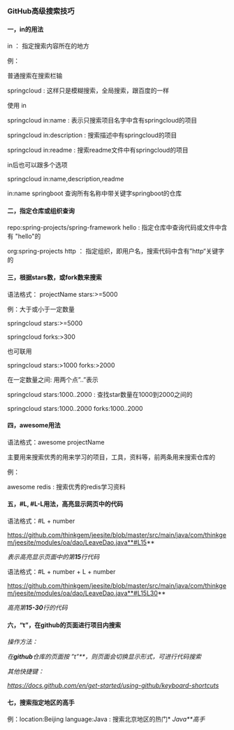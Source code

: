 ### GitHub高级搜索技巧

#### 一，in的用法

in ： 指定搜索内容所在的地方

例：

普通搜索在搜索栏输

springcloud : 这样只是模糊搜索，全局搜索，跟百度的一样

使用 in

springcloud in:name : 表示只搜索项目名字中含有springcloud的项目

springcloud in:description : 搜索描述中有springcloud的项目

springcloud in:readme : 搜索readme文件中有springcloud的项目

in后也可以跟多个选项

springcloud in:name,description,readme

in:name springboot     查询所有名称中带关键字springboot的仓库

 

#### 二，指定仓库或组织查询

 repo:spring-projects/spring-framework  hello : 指定仓库中查询代码或文件中含有 "hello"的

org:spring-projects   http ： 指定组织，即用户名，搜索代码中含有”http“关键字的

#### 三，根据stars数，或fork数来搜索

语法格式： projectName stars:>=5000

例：大于或小于一定数量

springcloud stars:>=5000 

springcloud forks:>300

也可联用

springcloud stars:>1000 forks:>2000     

在一定数量之间: 用两个点”..”表示

springcloud stars:1000..2000 : 查找star数量在1000到2000之间的

springcloud stars:1000..2000 forks:1000..2000

 

#### 四，awesome用法

语法格式：awesome projectName

主要用来搜索优秀的用来学习的项目，工具，资料等，前两条用来搜索仓库的

例：

awesome redis : 搜索优秀的redis学习资料

 

#### 五，#L, #L-L用法，高亮显示网页中的代码

语法格式：#L + number

https://github.com/thinkgem/jeesite/blob/master/src/main/java/com/thinkgem/jeesite/modules/oa/dao/LeaveDao.java**#L15**

*表示高亮显示页面中的第**15**行代码*

语法格式：#L + number + L + number

https://github.com/thinkgem/jeesite/blob/master/src/main/java/com/thinkgem/jeesite/modules/oa/dao/LeaveDao.java**#L15L30**

*高亮第**15-30**行的代码*

 

 

#### 六，“t”，在github的页面进行项目内搜索

*操作方法：*

*在**github**仓库的页面按* *”t”**，则页面会切换显示形式，可进行代码搜索*

*其他快捷键：*

*https://docs.github.com/en/get-started/using-github/keyboard-shortcuts*

#### 七，搜索指定地区的高手

例：location:Beijing language:Java  :  搜索北京地区的热门* *Java**高手* 



